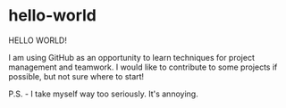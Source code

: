 # hello-world

HELLO WORLD!

I am using GitHub as an opportunity to learn techniques for project management and teamwork. I would like to contribute to some projects if possible, but not sure where to start!

P.S. - I take myself way too seriously. It's annoying.
